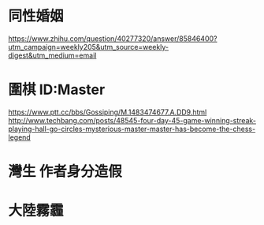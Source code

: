 # 同性婚姻 #
https://www.zhihu.com/question/40277320/answer/85846400?utm_campaign=weekly205&utm_source=weekly-digest&utm_medium=email

# 圍棋 ID:Master #
https://www.ptt.cc/bbs/Gossiping/M.1483474677.A.DD9.html
http://www.techbang.com/posts/48545-four-day-45-game-winning-streak-playing-hall-go-circles-mysterious-master-master-has-become-the-chess-legend

# 灣生 作者身分造假 #

# 大陸霧霾 #
